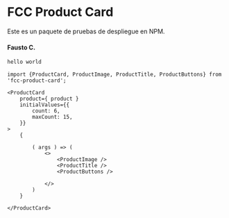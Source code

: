 # FCC Product Card

Este es un paquete de pruebas de despliegue en NPM.


#### Fausto C.

```bash
hello world
```

```tsx
import {ProductCard, ProductImage, ProductTitle, ProductButtons} from 'fcc-product-card';
```



```tsx
<ProductCard                          
    product={ product }                           
    initialValues={{
        count: 6,
        maxCount: 15,
    }}                          
>
    {

        ( args ) => (
            <>
                <ProductImage />
                <ProductTitle />
                <ProductButtons />                                       
                
            </>
        )
    }
    
</ProductCard>   
```